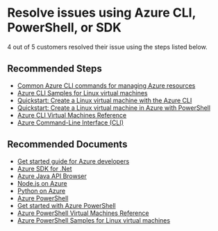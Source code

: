 <properties  
    pageTitle="Using Azure PowerShell, CLI, or SDK"
    description="Using Azure PowerShell, CLI, or SDK"
    service="microsoft.compute"
    resource="virtualmachines"
    authors="timbasham"
    ms.author="tibasham"
    displayOrder="5"
    selfHelpType="generic"
    supportTopicIds="32640161,32640162"
    resourceTags="linux,redhat,ubuntu,suse"
    productPesIds="15571,16454,16470,15797"
    cloudEnvironments="public, Fairfax"
    articleId="compute-manage-powershell-cli-sdk-linux"
	ownershipId="Compute_VirtualMachines"
/>

# Resolve issues using Azure CLI, PowerShell, or SDK

4 out of 5 customers resolved their issue using the steps listed below.

## **Recommended Steps**

* [Common Azure CLI commands for managing Azure resources](https://docs.microsoft.com/azure/virtual-machines/linux/cli-manage)<br>
* [Azure CLI Samples for Linux virtual machines](https://docs.microsoft.com/azure/virtual-machines/linux/cli-samples)<br>
* [Quickstart: Create a Linux virtual machine with the Azure CLI](https://docs.microsoft.com/azure/virtual-machines/linux/quick-create-cli?toc=%2Fazure%2Fvirtual-machines%2Flinux%2Ftoc.json)<br>
* [Quickstart: Create a Linux virtual machine in Azure with PowerShell](https://docs.microsoft.com/azure/virtual-machines/linux/quick-create-powershell?toc=%2Fazure%2Fvirtual-machines%2Flinux%2Ftoc.json)<br>
* [Azure CLI Virtual Machines Reference](https://docs.microsoft.com/cli/azure/vm?view=azure-cli-latest)<br>
* [Azure Command-Line Interface (CLI)](https://docs.microsoft.com/cli/azure/?view=azure-cli-latest)

## **Recommended Documents**

* [Get started guide for Azure developers](https://docs.microsoft.com/azure/guides/developer/azure-developer-guide)<br>
* [Azure SDK for .Net](https://docs.microsoft.com/dotnet/api/microsoft.azure.management.compute?view=azure-dotnet)<br>
* [Azure Java API Browser](https://docs.microsoft.com/java/api/)<br>
* [Node.js on Azure](https://azure.microsoft.com/develop/nodejs/#azure-sdk)<br>
* [Python on Azure](https://azure.microsoft.com/develop/python/)<br>
* [Azure PowerShell](https://docs.microsoft.com/powershell/azure/overview?view=azps-2.0.0)<br>
* [Get started with Azure PowerShell](https://docs.microsoft.com/powershell/azure/get-started-azureps?view=azps-2.0.0)<br>
* [Azure PowerShell Virtual Machines Reference](https://docs.microsoft.com/powershell/module/az.guestconfiguration/?view=azps-2.0.0#virtual_machines)<br>
* [Azure PowerShell Samples for Linux virtual machines](https://docs.microsoft.com/azure/virtual-machines/linux/powershell-samples)
